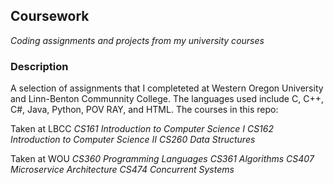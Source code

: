 ## **Coursework**
*Coding assignments and projects from my university courses*

### **Description**
A selection of assignments that I completeted at Western Oregon University and Linn-Benton Communnity College. The languages used include C, C++, C#, Java, Python, POV RAY, and HTML. The courses in this repo:

Taken at LBCC
  *CS161 Introduction to Computer Science I*
  *CS162 Introduction to Computer Science II*
  *CS260 Data Structures*

Taken at WOU
  *CS360 Programming Languages*
  *CS361 Algorithms*
  *CS407 Microservice Architecture*
  *CS474 Concurrent Systems*

